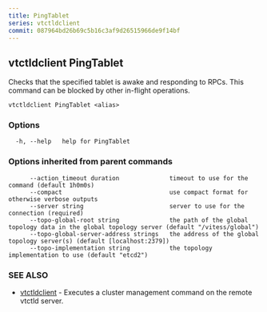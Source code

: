 ```yaml
---
title: PingTablet
series: vtctldclient
commit: 087964bd26b69c5b16c3af9d26515966de9f14bf
---
```

## vtctldclient PingTablet

Checks that the specified tablet is awake and responding to RPCs. This command can be blocked by other in-flight operations.

```
vtctldclient PingTablet <alias>
```

### Options

```
  -h, --help   help for PingTablet
```

### Options inherited from parent commands

```
      --action_timeout duration              timeout to use for the command (default 1h0m0s)
      --compact                              use compact format for otherwise verbose outputs
      --server string                        server to use for the connection (required)
      --topo-global-root string              the path of the global topology data in the global topology server (default "/vitess/global")
      --topo-global-server-address strings   the address of the global topology server(s) (default [localhost:2379])
      --topo-implementation string           the topology implementation to use (default "etcd2")
```

### SEE ALSO

* [vtctldclient](../)	 - Executes a cluster management command on the remote vtctld server.

